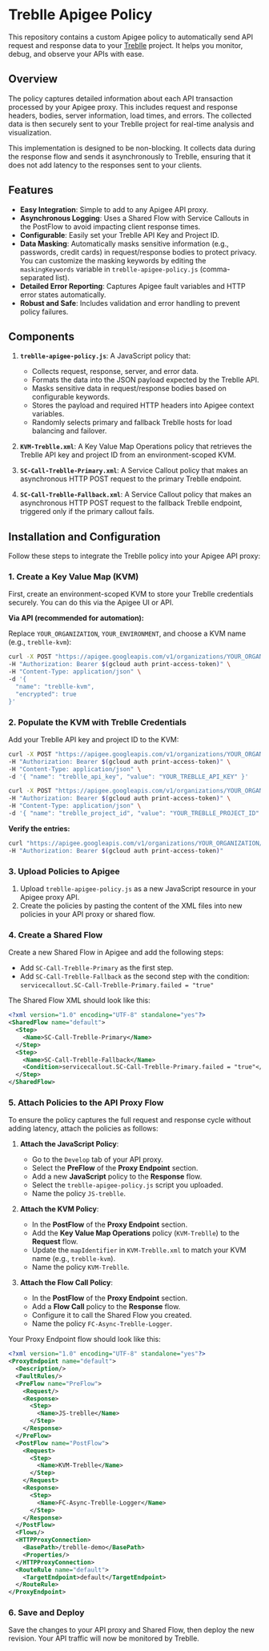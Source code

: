 # Treblle Apigee Policy

This repository contains a custom Apigee policy to automatically send API request and response data to your [Treblle](https://treblle.com/) project. It helps you monitor, debug, and observe your APIs with ease.

## Overview

The policy captures detailed information about each API transaction processed by your Apigee proxy. This includes request and response headers, bodies, server information, load times, and errors. The collected data is then securely sent to your Treblle project for real-time analysis and visualization.

This implementation is designed to be non-blocking. It collects data during the response flow and sends it asynchronously to Treblle, ensuring that it does not add latency to the responses sent to your clients.

## Features

- **Easy Integration**: Simple to add to any Apigee API proxy.
- **Asynchronous Logging**: Uses a Shared Flow with Service Callouts in the PostFlow to avoid impacting client response times.
- **Configurable**: Easily set your Treblle API Key and Project ID.
- **Data Masking**: Automatically masks sensitive information (e.g., passwords, credit cards) in request/response bodies to protect privacy. You can customize the masking keywords by editing the `maskingKeywords` variable in `treblle-apigee-policy.js` (comma-separated list).
- **Detailed Error Reporting**: Captures Apigee fault variables and HTTP error states automatically.
- **Robust and Safe**: Includes validation and error handling to prevent policy failures.

## Components

1. **`treblle-apigee-policy.js`**: A JavaScript policy that:

   - Collects request, response, server, and error data.
   - Formats the data into the JSON payload expected by the Treblle API.
   - Masks sensitive data in request/response bodies based on configurable keywords.
   - Stores the payload and required HTTP headers into Apigee context variables.
   - Randomly selects primary and fallback Treblle hosts for load balancing and failover.

2. **`KVM-Treblle.xml`**: A Key Value Map Operations policy that retrieves the Treblle API key and project ID from an environment-scoped KVM.

3. **`SC-Call-Treblle-Primary.xml`**: A Service Callout policy that makes an asynchronous HTTP POST request to the primary Treblle endpoint.

4. **`SC-Call-Treblle-Fallback.xml`**: A Service Callout policy that makes an asynchronous HTTP POST request to the fallback Treblle endpoint, triggered only if the primary callout fails.

## Installation and Configuration

Follow these steps to integrate the Treblle policy into your Apigee API proxy:

### 1. Create a Key Value Map (KVM)

First, create an environment-scoped KVM to store your Treblle credentials securely. You can do this via the Apigee UI or API.

**Via API (recommended for automation):**

Replace `YOUR_ORGANIZATION`, `YOUR_ENVIRONMENT`, and choose a KVM name (e.g., `treblle-kvm`):

```bash
curl -X POST "https://apigee.googleapis.com/v1/organizations/YOUR_ORGANIZATION/environments/YOUR_ENVIRONMENT/keyvaluemaps" \
-H "Authorization: Bearer $(gcloud auth print-access-token)" \
-H "Content-Type: application/json" \
-d '{
  "name": "treblle-kvm",
  "encrypted": true
}'
```

### 2. Populate the KVM with Treblle Credentials

Add your Treblle API key and project ID to the KVM:

```bash
curl -X POST "https://apigee.googleapis.com/v1/organizations/YOUR_ORGANIZATION/environments/YOUR_ENVIRONMENT/keyvaluemaps/treblle-kvm/entries" \
-H "Authorization: Bearer $(gcloud auth print-access-token)" \
-H "Content-Type: application/json" \
-d '{ "name": "treblle_api_key", "value": "YOUR_TREBLLE_API_KEY" }'
```

```bash
curl -X POST "https://apigee.googleapis.com/v1/organizations/YOUR_ORGANIZATION/environments/YOUR_ENVIRONMENT/keyvaluemaps/treblle-kvm/entries" \
-H "Authorization: Bearer $(gcloud auth print-access-token)" \
-H "Content-Type: application/json" \
-d '{ "name": "treblle_project_id", "value": "YOUR_TREBLLE_PROJECT_ID" }'
```

**Verify the entries:**

```bash
curl "https://apigee.googleapis.com/v1/organizations/YOUR_ORGANIZATION/environments/YOUR_ENVIRONMENT/keyvaluemaps/treblle-kvm/entries" \
-H "Authorization: Bearer $(gcloud auth print-access-token)"
```

### 3. Upload Policies to Apigee

1. Upload `treblle-apigee-policy.js` as a new JavaScript resource in your Apigee proxy API.
2. Create the policies by pasting the content of the XML files into new policies in your API proxy or shared flow.

### 4. Create a Shared Flow

Create a new Shared Flow in Apigee and add the following steps:

- Add `SC-Call-Treblle-Primary` as the first step.
- Add `SC-Call-Treblle-Fallback` as the second step with the condition: `servicecallout.SC-Call-Treblle-Primary.failed = "true"`

The Shared Flow XML should look like this:

```xml
<?xml version="1.0" encoding="UTF-8" standalone="yes"?>
<SharedFlow name="default">
  <Step>
    <Name>SC-Call-Treblle-Primary</Name>
  </Step>
  <Step>
    <Name>SC-Call-Treblle-Fallback</Name>
    <Condition>servicecallout.SC-Call-Treblle-Primary.failed = "true"</Condition>
  </Step>
</SharedFlow>
```

### 5. Attach Policies to the API Proxy Flow

To ensure the policy captures the full request and response cycle without adding latency, attach the policies as follows:

1. **Attach the JavaScript Policy**:

   - Go to the `Develop` tab of your API proxy.
   - Select the **PreFlow** of the **Proxy Endpoint** section.
   - Add a new **JavaScript** policy to the **Response** flow.
   - Select the `treblle-apigee-policy.js` script you uploaded.
   - Name the policy `JS-treblle`.

2. **Attach the KVM Policy**:

   - In the **PostFlow** of the **Proxy Endpoint** section.
   - Add the **Key Value Map Operations** policy (`KVM-Treblle`) to the **Request** flow.
   - Update the `mapIdentifier` in `KVM-Treblle.xml` to match your KVM name (e.g., `treblle-kvm`).
   - Name the policy `KVM-Treblle`.

3. **Attach the Flow Call Policy**:
   - In the **PostFlow** of the **Proxy Endpoint** section.
   - Add a **Flow Call** policy to the **Response** flow.
   - Configure it to call the Shared Flow you created.
   - Name the policy `FC-Async-Treblle-Logger`.

Your Proxy Endpoint flow should look like this:

```xml
<?xml version="1.0" encoding="UTF-8" standalone="yes"?>
<ProxyEndpoint name="default">
  <Description/>
  <FaultRules/>
  <PreFlow name="PreFlow">
    <Request/>
    <Response>
      <Step>
        <Name>JS-treblle</Name>
      </Step>
    </Response>
  </PreFlow>
  <PostFlow name="PostFlow">
    <Request>
      <Step>
        <Name>KVM-Treblle</Name>
      </Step>
    </Request>
    <Response>
      <Step>
        <Name>FC-Async-Treblle-Logger</Name>
      </Step>
    </Response>
  </PostFlow>
  <Flows/>
  <HTTPProxyConnection>
    <BasePath>/treblle-demo</BasePath>
    <Properties/>
  </HTTPProxyConnection>
  <RouteRule name="default">
    <TargetEndpoint>default</TargetEndpoint>
  </RouteRule>
</ProxyEndpoint>
```

### 6. Save and Deploy

Save the changes to your API proxy and Shared Flow, then deploy the new revision. Your API traffic will now be monitored by Treblle.
